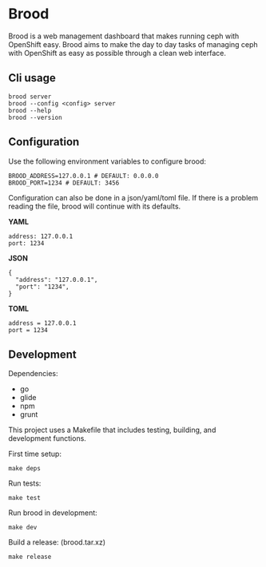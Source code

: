 Brood
=====

Brood is a web management dashboard that makes running ceph with OpenShift easy. Brood aims to make the day to day tasks of managing ceph with OpenShift as easy as possible through a clean web interface.

Cli usage
-----

    brood server
    brood --config <config> server
    brood --help
    brood --version

Configuration
-----

Use the following environment variables to configure brood:

    BROOD_ADDRESS=127.0.0.1 # DEFAULT: 0.0.0.0
    BROOD_PORT=1234 # DEFAULT: 3456

Configuration can also be done in a json/yaml/toml file. If there is a problem reading the file, brood will continue with its defaults.

**YAML**

    address: 127.0.0.1
    port: 1234

**JSON**

    {
      "address": "127.0.0.1",
      "port": "1234",
    }

**TOML**

    address = 127.0.0.1
    port = 1234

Development
-----

Dependencies:

* go
* glide
* npm
* grunt

This project uses a Makefile that includes testing, building, and development functions.

First time setup:

    make deps

Run tests:

    make test

Run brood in development:

    make dev

Build a release: (brood.tar.xz)

    make release
